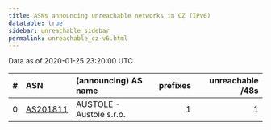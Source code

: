 ```yaml
---
title: ASNs announcing unreachable networks in CZ (IPv6)
datatable: true
sidebar: unreachable_sidebar
permalink: unreachable_cz-v6.html
---
```


Data as of 2020-01-25 23:20:00 UTC


<div class="datatable-begin"></div>

|   # | ASN                                      | (announcing) AS name     |   prefixes |   unreachable /48s |
|----:|:-----------------------------------------|:-------------------------|-----------:|-------------------:|
|   0 | [AS201811](unreachable_AS201811-v6.html) | AUSTOLE - Austole s.r.o. |          1 |                  1 |

<div class="datatable-end"></div>